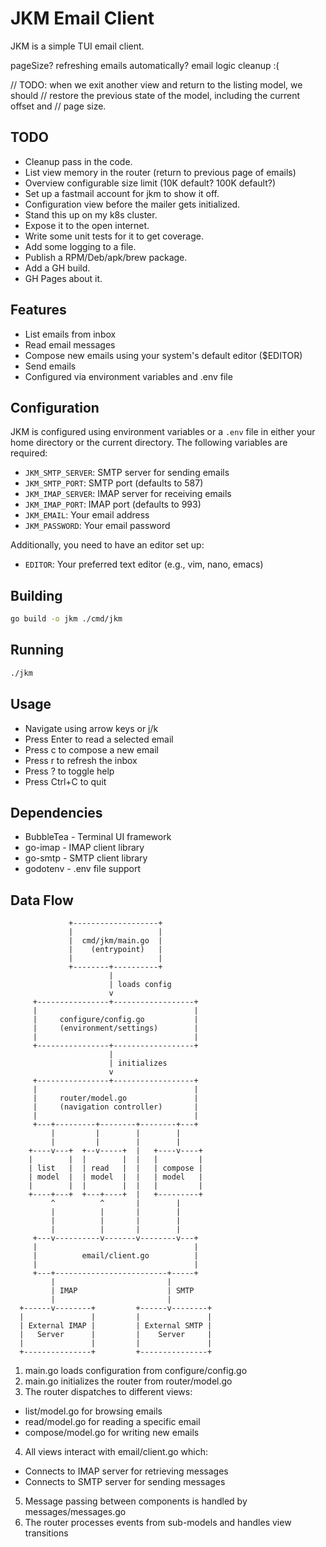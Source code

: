 # JKM Email Client

JKM is a simple TUI email client.

pageSize?
refreshing emails automatically?
email logic cleanup :(

// TODO: when we exit another view and return to the listing model, we should
// restore the previous state of the model, including the current offset and
// page size.

## TODO
- Cleanup pass in the code.
- List view memory in the router (return to previous page of emails)
- Overview configurable size limit (10K default? 100K default?)
- Set up a fastmail account for jkm to show it off.
- Configuration view before the mailer gets initialized.
- Stand this up on my k8s cluster.
- Expose it to the open internet.
- Write some unit tests for it to get coverage.
- Add some logging to a file.
- Publish a RPM/Deb/apk/brew package.
- Add a GH build.
- GH Pages about it.

## Features

- List emails from inbox
- Read email messages
- Compose new emails using your system's default editor ($EDITOR)
- Send emails
- Configured via environment variables and .env file

## Configuration

JKM is configured using environment variables or a `.env` file in either your home directory or the current directory. The following variables are required:

- `JKM_SMTP_SERVER`: SMTP server for sending emails
- `JKM_SMTP_PORT`: SMTP port (defaults to 587)
- `JKM_IMAP_SERVER`: IMAP server for receiving emails
- `JKM_IMAP_PORT`: IMAP port (defaults to 993)
- `JKM_EMAIL`: Your email address
- `JKM_PASSWORD`: Your email password

Additionally, you need to have an editor set up:

- `EDITOR`: Your preferred text editor (e.g., vim, nano, emacs)

## Building

```bash
go build -o jkm ./cmd/jkm
```

## Running

```bash
./jkm
```

## Usage

- Navigate using arrow keys or j/k
- Press Enter to read a selected email
- Press c to compose a new email
- Press r to refresh the inbox
- Press ? to toggle help
- Press Ctrl+C to quit

## Dependencies

- BubbleTea - Terminal UI framework
- go-imap - IMAP client library
- go-smtp - SMTP client library
- godotenv - .env file support

## Data Flow
```
             +-------------------+
             |                   |
             |  cmd/jkm/main.go  |
             |    (entrypoint)   |
             |                   |
             +--------+----------+
                      |
                      | loads config
                      v
     +----------------+------------------+
     |                                   |
     |     configure/config.go           |
     |     (environment/settings)        |
     |                                   |
     +----------------+------------------+
                      |
                      | initializes
                      v
     +----------------+------------------+
     |                                   |
     |     router/model.go               |
     |     (navigation controller)       |
     |                                   |
     +---+---------+--------+--------+---+
         |         |        |        |
         |         |        |        |
    +----v---+  +--v-----+  |   +----v----+
    |        |  |        |  |   |         |
    | list   |  | read   |  |   | compose |
    | model  |  | model  |  |   | model   |
    |        |  |        |  |   |         |
    +----+---+  +---+----+  |   +---------+
         ^          ^       |        |
         |          |       |        |
         |          |       |        |
         |          |       |        |
     +---v----------v-------v--------v---+
     |                                   |
     |          email/client.go          |
     |                                   |
     +---+-------------------------+-----+
         |                         |
         | IMAP                    | SMTP
         |                         |
  +------v--------+         +------v--------+
  |               |         |               |
  | External IMAP |         | External SMTP |
  |   Server      |         |    Server     |
  |               |         |               |
  +---------------+         +---------------+
```

1. main.go loads configuration from configure/config.go
2. main.go initializes the router from router/model.go
3. The router dispatches to different views:
- list/model.go for browsing emails
- read/model.go for reading a specific email
- compose/model.go for writing new emails
4. All views interact with email/client.go which:
- Connects to IMAP server for retrieving messages
- Connects to SMTP server for sending messages
5. Message passing between components is handled by messages/messages.go
6. The router processes events from sub-models and handles view transitions
